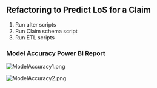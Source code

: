 ## Refactoring to Predict LoS for a Claim

1. Run alter scripts
2. Run Claim schema script
3. Run ETL scripts 

### Model Accuracy Power BI Report
![ModelAccuracy1.png](https://github.com/hfleitas/r-server-hospital-length-of-stay/blob/master/SQLPy/Claims/ModelAccuracy1.png "ModelAccuracy1")

![ModelAccuracy2.png](https://github.com/hfleitas/r-server-hospital-length-of-stay/blob/master/SQLPy/Claims/ModelAccuracy2.png "ModelAccuracy2")

